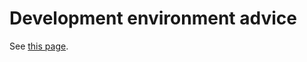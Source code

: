 # Development environment advice

See [this page](../../CoreLibrary/DevelopmentGuidelines/DevelopmentEnvironment).
